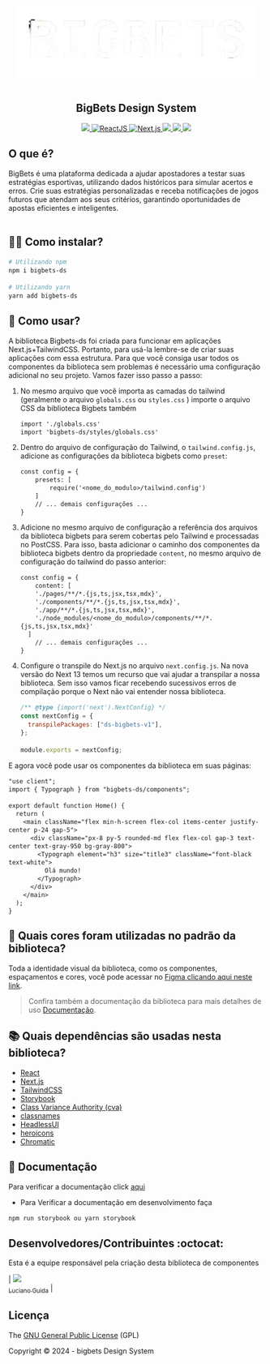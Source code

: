 <h1 align="center">
  <img alt="Alfabit Design System" title="#alfabit-ds" src="public/bigbets.png" height="150" />
</h1>


<p align="center">
   <h2 align="center">
    BigBets Design System
    </h2>
</p>

<p align="center">
  <a target="_blank" href="https://www.typescriptlang.org">
    <img src="https://img.shields.io/static/v1?color=blue&label=Typescript&message=TS&?style=plastic&logo=Typescript">
  </a>
  <a target="_blank" href="https://reactjs.org/">
    <img alt="ReactJS" src="https://img.shields.io/static/v1?color=blue&label=React&message=JS&?style=plastic&logo=React">
  </a>
  <a target="_blank" href="https://nextjs.org/">
    <img alt="Next.js" src="https://img.shields.io/static/v1?color=blue&label=Next&message=JS&?style=plastic&logo=Next.js">
  </a>
  <a target="_blank" href="https://storybook.js.org/docs/react/get-started/introduction">
    <img src="https://img.shields.io/static/v1?color=red&label=Storybook&message=SB&?style=plastic&logo=Storybook">
  </a>
  <a target="_blank" href="https://tailwindcss.com/">
    <img src="https://img.shields.io/static/v1?color=blue&label=Tailwind&message=CSS&?style=plastic&logo=TailwindCSS">
  </a>
  <a target="_blank" href="https://figma.com">
    <img src="https://img.shields.io/static/v1?color=red&label=Figma&message=  &?style=plastic&logo=Figma">
  </a>
</p>

## O que é?
BigBets é uma plataforma dedicada a ajudar apostadores a testar suas estratégias esportivas, utilizando dados históricos para simular acertos e erros. Crie suas estratégias personalizadas e receba notificações de jogos futuros que atendam aos seus critérios, garantindo oportunidades de apostas eficientes e inteligentes.
 <br> </br>

## 👨‍💻 Como instalar?

```bash
# Utilizando npm
npm i bigbets-ds

# Utilizando yarn
yarn add bigbets-ds
```


## 🏃 Como usar?

A biblioteca Bigbets-ds foi criada para funcionar em aplicações Next.js+TailwindCSS. Portanto, para usá-la lembre-se de criar suas aplicações com essa estrutura. Para que você consiga usar todos os componentes da biblioteca sem problemas é necessário uma configuração adicional no seu projeto. Vamos fazer isso passo a passo: 

    
1. No mesmo arquivo que você importa as camadas do tailwind (geralmente o arquivo `globals.css` ou `styles.css` ) importe o arquivo CSS da biblioteca Bigbets também
    
    ```tsx
    import './globals.css'
    import 'bigbets-ds/styles/globals.css'
    ```
    
2. Dentro do arquivo de configuração do Tailwind, o `tailwind.config.js`, adicione as configurações da biblioteca bigbets como `preset`:
    
    ```tsx
    const config = {
    	presets: [
    		require('<nome_do_modulo>/tailwind.config')
    	]
    	// ... demais configurações ...
    }
    ```
    
3. Adicione no mesmo arquivo de configuração a referência dos arquivos da biblioteca bigbets para serem cobertas pelo Tailwind e processadas no PostCSS. Para isso, basta adicionar o caminho dos componentes da biblioteca bigbets dentro da propriedade `content`, no mesmo arquivo de configuração do tailwind do passo anterior:
    
    ```tsx
    const config = {
    	content: [
        './pages/**/*.{js,ts,jsx,tsx,mdx}',
        './components/**/*.{js,ts,jsx,tsx,mdx}',
        './app/**/*.{js,ts,jsx,tsx,mdx}',
        './node_modules/<nome_do_modulo>/components/**/*.{js,ts,jsx,tsx,mdx}'
      ]
    	// ... demais configurações ...
    }
    ```
    
4. Configure o transpile do Next.js no arquivo `next.config.js`. Na nova versão do Next 13 temos um recurso que vai ajudar a transpilar a nossa biblioteca. Sem isso vamos ficar recebendo sucessivos erros de compilação porque o Next não vai entender nossa biblioteca.
    
    ```jsx
    /** @type {import('next').NextConfig} */
    const nextConfig = {
      transpilePackages: ["ds-bigbets-v1"],
    };
    
    module.exports = nextConfig;
    ```
E agora você pode usar os componentes da biblioteca em suas páginas:

```tsx
"use client";
import { Typograph } from "bigbets-ds/components";

export default function Home() {
  return (
    <main className="flex min-h-screen flex-col items-center justify-center p-24 gap-5">
      <div className="px-8 py-5 rounded-md flex flex-col gap-3 text-center text-gray-950 bg-gray-800">
        <Typograph element="h3" size="title3" className="font-black text-white">
          Olá mundo!
        </Typograph>
      </div>
    </main>
  );
}
```
<!-- <img alt="Exemplo de uso da biblioteca Quero delivery" src="example/public/exampleInput.png" height="80" /> -->

## 🎨 Quais cores foram utilizadas no padrão da biblioteca?

Toda a identidade visual da biblioteca, como os componentes, espaçamentos e cores, você pode acessar no [Figma clicando aqui neste link](https://www.figma.com/design/XrnN0d9PvsvOeoSiAh8tRo/BigBets?node-id=0-1&node-type=canvas&t=EQ1CYF5Q2JQ8PgJx-0).

> Confira também a documentação da biblioteca para mais detalhes de uso [Documentação](https://bigbets-design-system.vercel.app/).

## 📚 Quais dependências são usadas nesta biblioteca?
- [React](https://reactjs.org/)
- [Next.js](https://nextjs.org/)
- [TailwindCSS](https://www.npmjs.com/package/tailwindcss)
- [Storybook](https://www.npmjs.com/package/storybook)
- [Class Variance Authority (cva)](https://www.npmjs.com/package/class-variance-authority)
- [classnames](https://www.npmjs.com/package/classnames)
- [HeadlessUI](https://www.npmjs.com/package/@headlessui/react)
- [heroicons](https://www.npmjs.com/package/@heroicons/react)
- [Chromatic](https://www.npmjs.com/package/chromatic)

## 📝 Documentação

Para verificar a documentação click [aqui](https://bigbets-ds.vercel.app/?path=/docs/design-tokens-colors--docs)

- Para Verificar a documentação em desenvolvimento faça
  
```bash
npm run storybook ou yarn storybook
```

## Desenvolvedores/Contribuintes :octocat:

Esta é a equipe responsável pela criação desta biblioteca de componentes

| [<img src="https://avatars.githubusercontent.com/u/26747059?v=4" width=115><br><sub>Luciano Guida</sub>](https://github.com/lucianoguida1) |

## Licença 

The [GNU General Public License](https://www.gnu.org/licenses/gpl-3.0.html) (GPL)

Copyright :copyright: 2024 - bigbets Design System
